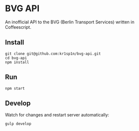 BVG API
===================

An inofficial API to the BVG (Berlin Transport Services) written in Coffeescript.


Install
-------------------

    git clone git@github.com:kr1sp1n/bvg-api.git
    cd bvg-api
    npm install

Run
-------------------

    npm start


Develop
-------------------

Watch for changes and restart server automatically:

    gulp develop
